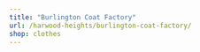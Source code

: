 ```yaml
---
title: "Burlington Coat Factory"
url: /harwood-heights/burlington-coat-factory/
shop: clothes
---
```

